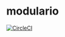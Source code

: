 # modulario

[![CircleCI](https://circleci.com/gh/kryptn/modulario.svg?style=svg)](https://circleci.com/gh/kryptn/modulario)
